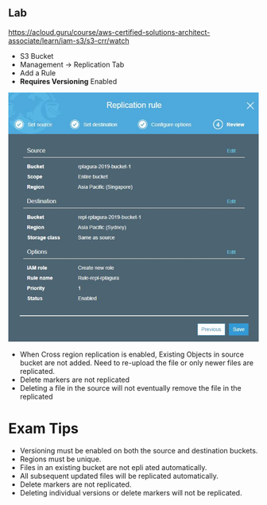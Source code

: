 ## Lab
https://acloud.guru/course/aws-certified-solutions-architect-associate/learn/iam-s3/s3-crr/watch

* S3 Bucket
* Management -> Replication Tab
* Add a Rule
* **Requires Versioning** Enabled

![Cross Region Replication](https://github.com/irplagura/AWS_Solutions_Arch_Review/blob/master/S3%20-%20replication%20Rule.JPG)

* When Cross region replication is enabled,  Existing Objects in source bucket are not added. Need to re-upload the file or only newer files are replicated.
* Delete markers are not replicated
* Deleting a file in the source will not eventually remove the file in the replicated 

# Exam Tips
* Versioning must be enabled on both the source and destination buckets. 
* Regions must be unique. 
* Files in an existing bucket are not epli ated automatically. 
* All subsequent updated files will be replicated automatically. 
* Delete markers are not replicated. 
* Deleting individual versions or delete markers will not be replicated. 

